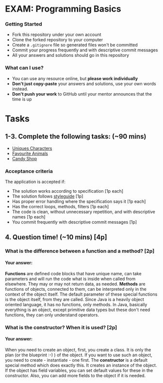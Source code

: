 # EXAM: Programming Basics

### Getting Started
 - Fork this repository under your own account
 - Clone the forked repository to your computer
 - Create a `.gitignore` file so generated files won't be committed
 - Commit your progress frequently and with descriptive commit messages
 - All your answers and solutions should go in this repository

### What can I use?
- You can use any resource online, but **please work individually**
- **Don't just copy-paste** your answers and solutions, use your own words instead.
- **Don't push your work** to GitHub until your mentor announces that the time is up

# Tasks
## 1-3. Complete the following tasks: (~90 mins)
- [Uniques Characters](src/UniqueChars.java)
- [Favourite Animals](src/FavouriteAnimals.java)
- [Candy Shop](src/TakeMeToThe.java)

### Acceptance criteria
The application is accepted if:
- The solution works according to specification [1p each]
- The solution follows [styleguide](https://github.com/greenfox-academy/teaching-materials/blob/master/styleguide/java.md) [1p]
- Has proper error handling where the specification says it [1p each]
- Has the correct loops, methods, filters [1p each]
- The code is clean, without unnecessary repetition, and with descriptive names [1p each]
- You commit frequently with descriptive commit messages [1p]

## 4. Question time! (~10 mins) [4p]

###  What is the difference between a function and a method? [2p]
#### Your answer:

**Functions** are defined code blocks that have unique name, can take parameters and will run the code
what is inside when called from elsewhere. They may or may not return data, as needed.
**Methods** are functions of objects, connected to them, can be interpreted only in the context of the
object itself. The default parameter of these special functions is the object itself, from they are called.
Since Java is a heavily object oriented language, it has no functions, only methods. In Java, basically
everything is an object, except primitive data types but these don't need functions, they can only understand operators.

### What is the constructor? When it is used? [2p]
#### Your answer:

When you need to create an object, first, you create a class. It is only the plan (or the blueprint :-) ) of the object.
If you want to use such an object, you need to create - instantiate - one first. The **constructor** is a default special
method which does exactly this. It creates an instance of the object. If the object has field variables, you can set
default values for these in the constructor. Also, you can add more fields to the object if it is needed.